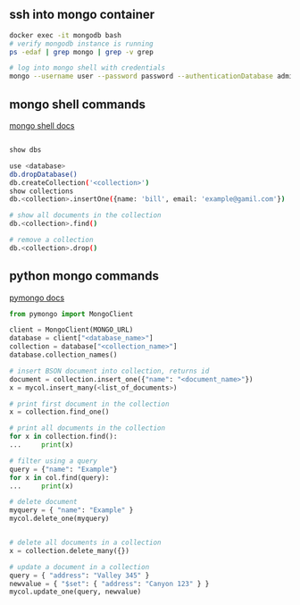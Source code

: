 ## ssh into mongo container

```sh
docker exec -it mongodb bash
# verify mongodb instance is running
ps -edaf | grep mongo | grep -v grep

# log into mongo shell with credentials
mongo --username user --password password --authenticationDatabase admin
```

## mongo shell commands

[mongo shell docs](https://docs.mongodb.com/manual/reference/mongo-shell/)

```sh

show dbs

use <database>
db.dropDatabase()
db.createCollection('<collection>')
show collections
db.<collection>.insertOne({name: 'bill', email: 'example@gamil.com'})

# show all documents in the collection
db.<collection>.find()

# remove a collection
db.<collection>.drop()
```

## python mongo commands

[pymongo docs](https://pymongo.readthedocs.io/en/stable/index.html)

```py
from pymongo import MongoClient

client = MongoClient(MONGO_URL)
database = client["<database_name>"]
collection = database["<collection_name>"]
database.collection_names()

# insert BSON document into collection, returns id
document = collection.insert_one({"name": "<document_name>"})
x = mycol.insert_many(<list_of_documents>)

# print first document in the collection
x = collection.find_one()

# print all documents in the collection
for x in collection.find():
...     print(x)

# filter using a query
query = {"name": "Example"}
for x in col.find(query):
...     print(x)

# delete document
myquery = { "name": "Example" }
mycol.delete_one(myquery)


# delete all documents in a collection
x = collection.delete_many({})

# update a document in a collection
query = { "address": "Valley 345" }
newvalue = { "$set": { "address": "Canyon 123" } }
mycol.update_one(query, newvalue)

```
